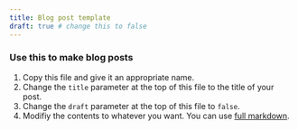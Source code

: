 ```yaml
---
title: Blog post template
draft: true # change this to false
---
```


### Use this to make blog posts

1. Copy this file and give it an appropriate name.
2. Change the `title` parameter at the top of this file to the title of your post.
3. Change the `draft` parameter at the top of this file to `false`.
4. Modifiy the contents to whatever you want. You can use [full markdown](https://github.com/adam-p/markdown-here/wiki/Markdown-Cheatsheet).